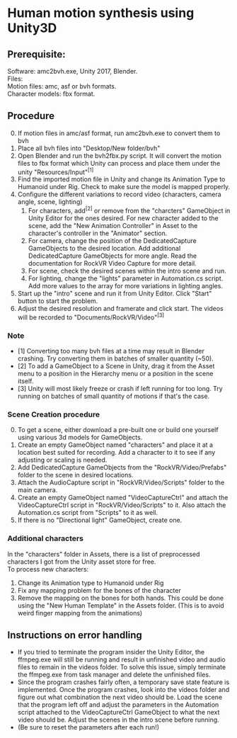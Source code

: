 # Human motion synthesis using Unity3D

## Prerequisite:
Software: amc2bvh.exe, Unity 2017, Blender. <br />
Files: <br />
  Motion files: amc, asf or bvh formats. <br />
  Character models: fbx format. <br />

## Procedure
0. If motion files in amc/asf format, run amc2bvh.exe to convert them to bvh
1. Place all bvh files into "Desktop/New folder/bvh"
2. Open Blender and run the bvh2fbx.py script. It will convert the motion files to fbx format which Unity can process and place them under the unity "Resources/Input"<sup>[1]</sup>
3. Find the imported motion file in Unity and change its Animation Type to Humanoid under Rig. Check to make sure the model is mapped properly.
4. Configure the different variations to record video (characters, camera angle, scene, lighting)
    1. For characters, add<sup>[2]</sup> or remove from the "charcters" GameObject in Unity Editor for the ones desired. For new character added to the scene, add the "New Animation Controller" in Asset to the character's controller in the "Animator" section.
    2. For camera, change the position of the DedicatedCapture GameObjects to the desired location. Add additional DedicatedCapture GameObjects for more angle. Read the documentation for RockVR Video Capture for more detail.
    3. For scene, check the desired scenes within the intro scene and run.
    4. For lighting, change the "lights" parameter in Automation.cs script. Add more values to the array for more variations in lighting angles.
5. Start up the "intro" scene and run it from Unity Editor. Click "Start" button to start the problem.
6. Adjust the desired resolution and framerate and click start. The videos will be recorded to "Documents/RockVR/Video"<sup>[3]</sup>

### Note
* [1] Converting too many bvh files at a time may result in Blender crashing. Try converting them in batches of smaller quantity (~50).
* [2] To add a GameObject to a Scene in Unity, drag it from the Asset menu to a position in the Hierarchy menu or a position in the scene itself.
* [3] Unity will most likely freeze or crash if left running for too long. Try running on batches of small quantity of motions if that's the case.

### Scene Creation procedure
0. To get a scene, either download a pre-built one or build one yourself using various 3d models for GameObjects.
1. Create an empty GameObject named "characters" and place it at a location best suited for recording. Add a character to it to see if any adjusting or scaling is needed.
2. Add DedicatedCapture GameObjects from the "RockVR/Video/Prefabs" folder to the scene in desired locations.
3. Attach the AudioCapture script in "RockVR/Video/Scripts" folder to the main camera.
4. Create an empty GameObject named "VideoCaptureCtrl" and attach the VideoCaptureCtrl script in "RockVR/Video/Scripts" to it. Also attach the Automation.cs script from "Scripts" to it as well.
5. If there is no "Directional light" GameObject, create one.

### Additional characters
In the "characters" folder in Assets, there is a list of preprocessed characters I got from the Unity asset store for free. <br />
To process new characters: <br />
1. Change its Animation type to Humanoid under Rig
2. Fix any mapping problem for the bones of the character
3. Remove the mapping on the bones for both hands. This could be done using the "New Human Template" in the Assets folder. (This is to avoid weird finger mapping from the animations)

## Instructions on error handling
* If you tried to terminate the program insider the Unity Editor, the ffmpeg.exe will still be running and result in unfinished video and audio files to remain in the videos folder. To solve this issue, simply terminate the ffmpeg.exe from task manager and delete the unfinished files.
* Since the program crashes fairly often, a temporary save state feature is implemented. Once the program crashes, look into the videos folder and figure out what combination the next video should be. Load the scene that the program left off and adjust the parameters in the Automation script attached to the VideoCaptureCtrl GameObject to what the next video should be. Adjust the scenes in the intro scene before running.
* (Be sure to reset the parameters after each run!)
